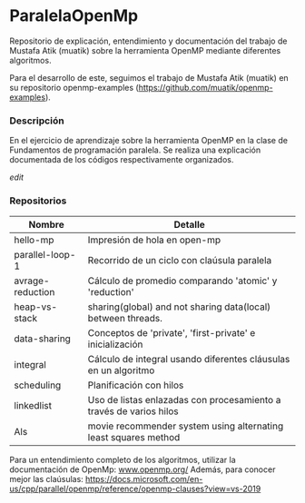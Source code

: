 # ParalelaOpenMp
Repositorio de explicación, entendimiento y documentación del trabajo de Mustafa Atik (muatik) sobre la herramienta OpenMP mediante diferentes algoritmos.

Para el desarrollo de este, seguimos el trabajo de Mustafa Atik (muatik) en su repositorio openmp-examples (https://github.com/muatik/openmp-examples).

### Descripción 
En el ejercicio de aprendizaje sobre la herramienta OpenMP en la clase de Fundamentos de programación paralela.
Se realiza una explicación documentada de los códigos respectivamente organizados.

*edit*
### Repositorios
| Nombre           | Detalle                                                            |
|------------------|-----------------------------------------------------------------   |
| hello-mp         | Impresión de hola en open-mp                                       |
| parallel-loop-1  | Recorrido de un ciclo con claúsula paralela                        |
| avrage-reduction | Cálculo de promedio comparando 'atomic' y 'reduction'              |
| heap-vs-stack    | sharing(global) and not sharing data(local) between threads.       |
| data-sharing     | Conceptos de 'private', 'first-private' e inicialización           |
| integral         | Cálculo de integral usando diferentes cláusulas en un algoritmo    |
| scheduling       | Planificación con hilos                                            |
| linkedlist       | Uso de listas enlazadas con procesamiento a través de varios hilos |
| Als              | movie recommender system using alternating least squares method    |

Para un entendimiento completo de los algoritmos, utilizar la documentación de OpenMp: www.openmp.org/
Además, para conocer mejor las claúsulas: https://docs.microsoft.com/en-us/cpp/parallel/openmp/reference/openmp-clauses?view=vs-2019

